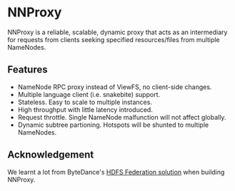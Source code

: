 # NNProxy

NNProxy is a reliable, scalable, dynamic proxy that acts as an intermediary for requests from clients seeking specified resources/files from multiple NameNodes.

## Features

- NameNode RPC proxy instead of ViewFS, no client-side changes.
- Multiple language client (i.e. snakebite) support.
- Stateless. Easy to scale to multiple instances.
- High throughput with little latency introduced.
- Request throttle. Single NameNode malfunction will not affect globally.
- Dynamic subtree partioning. Hotspots will be shunted to multiple NameNodes.

## Acknowledgement

We learnt a lot from ByteDance's [HDFS Federation solution](https://github.com/bytedance/nnproxy) when building NNProxy.

